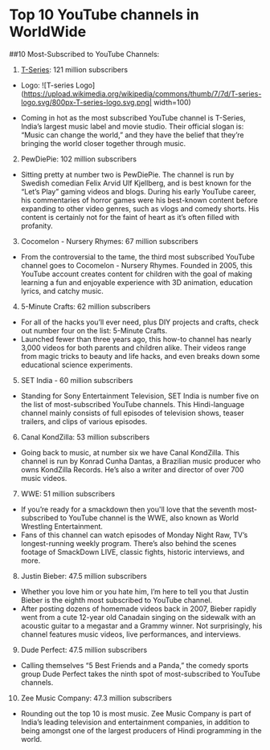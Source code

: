 # Top 10 YouTube channels in WorldWide
##10 Most-Subscribed to YouTube Channels:
1. [T-Series](https://www.youtube.com/user/tseries): 121 million subscribers
- Logo: ![T-series Logo](https://upload.wikimedia.org/wikipedia/commons/thumb/7/7d/T-series-logo.svg/800px-T-series-logo.svg.png| width=100)
* Coming in hot as the most subscribed YouTube channel is T-Series, India’s largest music label and movie studio. Their official slogan is: “Music can change the world,” and they have the belief that they’re bringing the world closer together through music.
2. PewDiePie: 102 million subscribers
- Sitting pretty at number two is PewDiePie. The channel is run by Swedish comedian Felix Arvid Ulf Kjellberg, and is best known for the “Let’s Play” gaming videos and blogs. During his early YouTube career, his commentaries of horror games were his best-known content before expanding to other video genres, such as vlogs and comedy shorts. His content is certainly not for the faint of heart as it’s often filled with profanity.
3. Cocomelon - Nursery Rhymes: 67 million subscribers
- From the controversial to the tame, the third most subscribed YouTube channel goes to Cocomelon - Nursery Rhymes. Founded in 2005, this YouTube account creates content for children with the goal of making learning a fun and enjoyable experience with 3D animation, education lyrics, and catchy music.
4. 5-Minute Crafts: 62 million subscribers
- For all of the hacks you’ll ever need, plus DIY projects and crafts, check out number four on the list: 5-Minute Crafts.
- Launched fewer than three years ago, this how-to channel has nearly 3,000 videos for both parents and children alike. Their videos range from magic tricks to beauty and life hacks, and even breaks down some educational science experiments.
5. SET India - 60 million subscribers
- Standing for Sony Entertainment Television, SET India is number five on the list of most-subscribed YouTube channels. This Hindi-language channel mainly consists of full episodes of television shows, teaser trailers, and clips of various episodes.
6. Canal KondZilla: 53 million subscribers
- Going back to music, at number six we have Canal KondZilla. This channel is run by Konrad Cunha Dantas, a Brazilian music producer who owns KondZilla Records. He’s also a writer and director of over 700 music videos.
7. WWE: 51 million subscribers
- If you’re ready for a smackdown then you'll love that the seventh most-subscribed to YouTube channel is the WWE, also known as World Wrestling Entertainment.
- Fans of this channel can watch episodes of Monday Night Raw, TV’s longest-running weekly program. There’s also behind the scenes footage of SmackDown LIVE, classic fights, historic interviews, and more.
8. Justin Bieber: 47.5 million subscribers
- Whether you love him or you hate him, I’m here to tell you that Justin Bieber is the eighth most subscribed to YouTube channel.
- After posting dozens of homemade videos back in 2007, Bieber rapidly went from a cute 12-year old Canadain singing on the sidewalk with an acoustic guitar to a megastar and a Grammy winner. Not surprisingly, his channel features music videos, live performances, and interviews.
9. Dude Perfect: 47.5 million subscribers
- Calling themselves “5 Best Friends and a Panda,” the comedy sports group Dude Perfect takes the ninth spot of most-subscribed to YouTube channels.
10. Zee Music Company: 47.3 million subscribers
- Rounding out the top 10 is most music. Zee Music Company is part of India’s leading television and entertainment companies, in addition to being amongst one of the largest producers of Hindi programming in the world.
